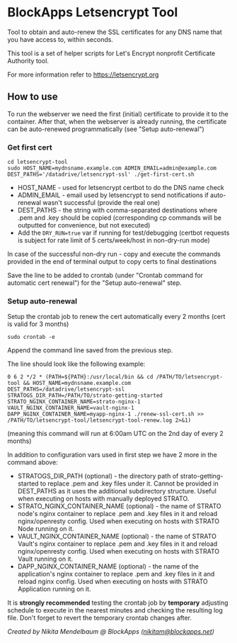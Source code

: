 # BlockApps Letsencrypt Tool

Tool to obtain and auto-renew the SSL certificates for any DNS name that you have access to, within seconds.

This tool is a set of helper scripts for Let's Encrypt nonprofit Certificate Authority tool.

For more information refer to https://letsencrypt.org

## How to use

To run the webserver we need the first (initial) certificate to provide it to the container. 
After that, when the webserver is already running, the certificate can be auto-renewed programmatically (see "Setup auto-renewal")

### Get first cert

```
cd letsencrypt-tool
sudo HOST_NAME=mydnsname.example.com ADMIN_EMAIL=admin@example.com DEST_PATHS='/datadrive/letsencrypt-ssl' ./get-first-cert.sh
```
- HOST_NAME - used for letsencrypt certbot to do the DNS name check
- ADMIN_EMAIL - email used by letsencrypt to send notifications if auto-renewal wasn't successful (provide the real one)
- DEST_PATHS - the string with comma-separated destinations where .pem and .key should be copied (corresponding cp commands will be outputted for convenience, but not executed)
- Add the `DRY_RUN=true` var if running for test/debugging (certbot requests is subject for rate limit of 5 certs/week/host in non-dry-run mode)

In case of the successful non-dry run - copy and execute the commands provided in the end of terminal output to copy certs to final destinations

Save the line to be added to crontab (under "Crontab command for automatic cert renewal") for the "Setup auto-renewal" step.

### Setup auto-renewal

Setup the crontab job to renew the cert automatically every 2 months (cert is valid for 3 months)
```
sudo crontab -e
```
Append the command line saved from the previous step.

The line should look like the following example:
```
0 6 2 */2 * (PATH=${PATH}:/usr/local/bin && cd /PATH/TO/letsencrypt-tool && HOST_NAME=mydnsname.example.com DEST_PATHS=/datadrive/letsencrypt-ssl STRATOGS_DIR_PATH=/PATH/TO/strato-getting-started STRATO_NGINX_CONTAINER_NAME=strato-nginx-1 VAULT_NGINX_CONTAINER_NAME=vault-nginx-1 DAPP_NGINX_CONTAINER_NAME=myapp-nginx-1 ./renew-ssl-cert.sh >> /PATH/TO/letsencrypt-tool/letsencrypt-tool-renew.log 2>&1)
```
(meaning this command will run at 6:00am UTC on the 2nd day of every 2 months)

In addition to configuration vars used in first step we have 2 more in the command above:
- STRATOGS_DIR_PATH (optional) - the directory path of strato-getting-started to replace .pem and .key files under it. Cannot be provided in DEST_PATHS as it uses the additional subdirectory structure. Useful when executing on hosts with manually deployed STRATO.
- STRATO_NGINX_CONTAINER_NAME (optional) - the name of STRATO node's nginx container to replace .pem and .key files in it and reload nginx/openresty config. Used when executing on hosts with STRATO Node running on it.
- VAULT_NGINX_CONTAINER_NAME (optional) - the name of STRATO Vault's nginx container to replace .pem and .key files in it and reload nginx/openresty config. Used when executing on hosts with STRATO Vault running on it.
- DAPP_NGINX_CONTAINER_NAME (optional) - the name of the application's nginx container to replace .pem and .key files in it and reload nginx config. Used when executing on hosts with STRATO Application running on it.

It is **strongly recommended** testing the crontab job by **temporary** adjusting schedule to execute in the nearest minutes and checking the resulting log file.
Don't forget to revert the temporary crontab changes after.


*Created by Nikita Mendelbaum @ BlockApps (nikitam@blockapps.net)*
